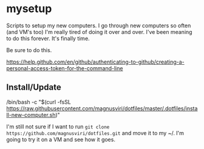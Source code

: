 # mysetup
Scripts to setup my new computers. I go through new computers so often (and VM's too) I'm really tired of doing it over and over. I've been meaning to do this forever. It's finally time.

Be sure to do this.

https://help.github.com/en/github/authenticating-to-github/creating-a-personal-access-token-for-the-command-line

## Install/Update

  /bin/bash -c "$(curl -fsSL https://raw.githubusercontent.com/magnusviri/dotfiles/master/.dotfiles/install-new-computer.sh)"

I'm still not sure if I want to run `git clone https://github.com/magnusviri/dotfiles.git` and move it to my ~/. I'm going to try it on a VM and see how it goes.
